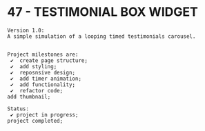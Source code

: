 # 47 - TESTIMONIAL BOX WIDGET

    Version 1.0:
    A simple simulation of a looping timed testimonials carousel.


    Project milestones are:
     ✔  create page structure;
     ✔  add styling;
     ✔  reposnsive design;
     ✔  add timer animation;
     ✔  add functionality;
     ✔  refactor code;
    add thumbnail;

    Status:
     ✔ project in progress;
    project completed;
